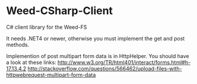 Weed-CSharp-Client
==================

C# client library for the Weed-FS

It needs .NET4 or newer, otherwise you must implement the get and post methods.

Implemention of post multipart form data is in HttpHelper.
You should have a look at these links:
http://www.w3.org/TR/html401/interact/forms.html#h-17.13.4.2
http://stackoverflow.com/questions/566462/upload-files-with-httpwebrequest-multipart-form-data
